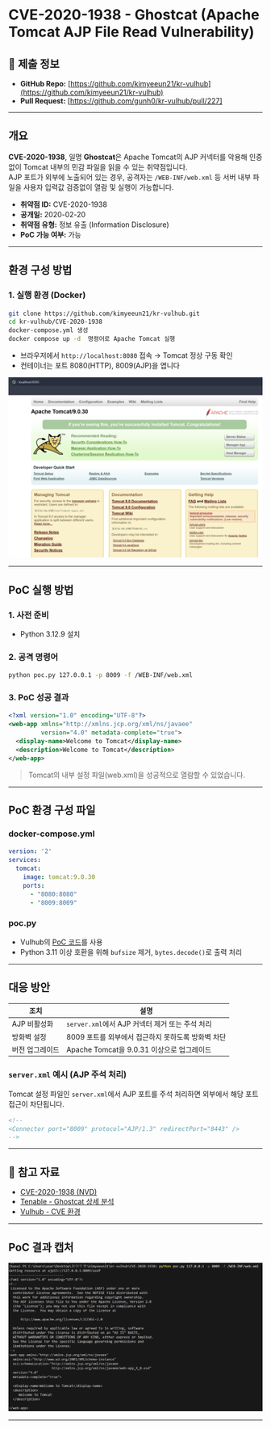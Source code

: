 # CVE-2020-1938 - Ghostcat (Apache Tomcat AJP File Read Vulnerability)

## 🔗 제출 정보

- **GitHub Repo:** [https://github.com/kimyeeun21/kr-vulhub](https://github.com/kimyeeun21/kr-vulhub)  
- **Pull Request:** [https://github.com/gunh0/kr-vulhub/pull/227]

---

## 개요

**CVE-2020-1938**, 일명 **Ghostcat**은 Apache Tomcat의 AJP 커넥터를 악용해 인증 없이 Tomcat 내부의 민감 파일을 읽을 수 있는 취약점입니다.  
AJP 포트가 외부에 노출되어 있는 경우, 공격자는 `/WEB-INF/web.xml` 등 서버 내부 파일을 사용자 입력값 검증없이 열람 및 실행이 가능합니다.

- **취약점 ID:** CVE-2020-1938  
- **공개일:** 2020-02-20 
- **취약점 유형:** 정보 유출 (Information Disclosure)  
- **PoC 가능 여부:** 가능 

---

## 환경 구성 방법

### 1. 실행 환경 (Docker)

```bash
git clone https://github.com/kimyeeun21/kr-vulhub.git
cd kr-vulhub/CVE-2020-1938
docker-compose.yml 생성
docker compose up -d  명령어로 Apache Tomcat 실행
```

- 브라우저에서 `http://localhost:8080` 접속 → Tomcat 정상 구동 확인
- 컨테이너는 포트 8080(HTTP), 8009(AJP)을 엽니다

![브라우저 실행 결과](./Tomcat.png)

---

## PoC 실행 방법

### 1. 사전 준비

- Python 3.12.9 설치

### 2. 공격 명령어

```bash
python poc.py 127.0.0.1 -p 8009 -f /WEB-INF/web.xml
```

### 3. PoC 성공 결과

```xml
<?xml version="1.0" encoding="UTF-8"?>
<web-app xmlns="http://xmlns.jcp.org/xml/ns/javaee"
         version="4.0" metadata-complete="true">
  <display-name>Welcome to Tomcat</display-name>
  <description>Welcome to Tomcat</description>
</web-app>
```

> Tomcat의 내부 설정 파일(web.xml)을 성공적으로 열람할 수 있었습니다.

---

## PoC 환경 구성 파일

### docker-compose.yml

```yaml
version: '2'
services:
  tomcat:
    image: tomcat:9.0.30
    ports:
      - "8080:8080"
      - "8009:8009"
```

### poc.py

- Vulhub의 [PoC 코드](https://github.com/vulhub/vulhub/blob/master/tomcat/CVE-2020-1938/poc.py)를 사용
- Python 3.11 이상 호환을 위해 `bufsize` 제거, `bytes.decode()`로 출력 처리

---

## 대응 방안

| 조치              | 설명                                                    |
|-------------------|---------------------------------------------------------|
| AJP 비활성화   | `server.xml`에서 AJP 커넥터 제거 또는 주석 처리        |
| 방화벽 설정    | 8009 포트를 외부에서 접근하지 못하도록 방화벽 차단     |
| 버전 업그레이드 | Apache Tomcat을 9.0.31 이상으로 업그레이드              |

### `server.xml` 예시 (AJP 주석 처리)

Tomcat 설정 파일인 `server.xml`에서 AJP 포트를 주석 처리하면 외부에서 해당 포트 접근이 차단됩니다.

```xml
<!--
<Connector port="8009" protocol="AJP/1.3" redirectPort="8443" />
-->
```

---

## 📎 참고 자료

- [CVE-2020-1938 (NVD)](https://nvd.nist.gov/vuln/detail/CVE-2020-1938)
- [Tenable - Ghostcat 상세 분석](https://www.tenable.com/blog/ghostcat-vulnerability-discovered-in-apache-tomcat-cve-2020-1938)
- [Vulhub - CVE 환경](https://github.com/vulhub/vulhub/tree/master/tomcat/CVE-2020-1938)

---

## PoC 결과 캡처

![PoC 실행 결과](./xml_result.png)

---
